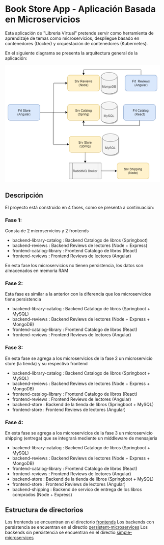 # Book Store App - Aplicación Basada en Microservicios

Esta aplicación de "Libreria Virtual" pretende servir como herramienta de aprendizaje de temas como microservicios, despliegue basado en contenedores (Docker) y orquestación de contenedores (Kubernetes).

En el siguiente diagrama se presenta la arquitectura general de la aplicación:

![](Diagrama.png)

## Descripción

El proyecto está construido en 4 fases, como se presenta a continuación:

### Fase 1:
Consta de 2 microservicios y 2 frontends 

- backend-library-catalog : Backend Catalogo de libros (Springboot)
- backend-reviews : Backend Reviews de lectores (Node + Express)
- frontend-catalog-library : Frontend Catalogo de libros (React)
- frontend-reviews : Frontend Reviews de lectores (Angular)

En esta fase los microservicios no tienen persistencia, los datos son almacenados en memoria RAM

### Fase 2:
Esta fase es similar a la anterior con la diferencia que los microservicios tiene persistencia
- backend-library-catalog : Backend Catalogo de libros (Springboot + MySQL)
- backend-reviews : Backend Reviews de lectores (Node + Express + MongoDB)
- frontend-catalog-library : Frontend Catalogo de libros (React)
- frontend-reviews : Frontend Reviews de lectores (Angular)

### Fase 3:
En esta fase se agrega a los microservicios de la fase 2 un microservicio store (la tienda) y su respectivo frontend
- backend-library-catalog : Backend Catalogo de libros (Springboot + MySQL)
- backend-reviews : Backend Reviews de lectores (Node + Express + MongoDB)
- frontend-catalog-library : Frontend Catalogo de libros (React)
- frontend-reviews : Frontend Reviews de lectores (Angular)
- backend-store : Backend de la tienda de libros (Springboot + MySQL)
- frontend-store : Frontend Reviews de lectores (Angular)

### Fase 4:
En esta fase se agrega a los microservicios de la fase 3 un microservicio shipping (entrega) que se integrará mediente un middleware de mensajeria
- backend-library-catalog : Backend Catalogo de libros (Springboot + MySQL)
- backend-reviews : Backend Reviews de lectores (Node + Express + MongoDB)
- frontend-catalog-library : Frontend Catalogo de libros (React)
- frontend-reviews : Frontend Reviews de lectores (Angular)
- backend-store : Backend de la tienda de libros (Springboot + MySQL)
- frontend-store : Frontend Reviews de lectores (Angular)
- backend-shipping : Backend de servico de entrega de los libros comprados (Node + Express)

## Estructura de directorios

Los frontends se encuentran en el directorio [frontends](frontends/)
Los backends con persistencia se encuentran en el directio [persistent-microservices](persistent-microservices/) 
Los backends sin persistencia se encuentran en el directio [simple-microservices](simple-microservices/)
